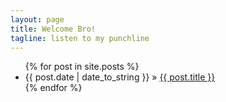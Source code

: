 ```yaml
---
layout: page
title: Welcome Bro!
tagline: listen to my punchline
---
```

<ul class="posts">
  {% for post in site.posts %}
    <li>
      <span>{{ post.date | date_to_string }}</span> &raquo; 
      <a href="{{ BASE_PATH }}{{ post.url }}">{{ post.title }}</a>
    </li>
  {% endfor %}
</ul>
